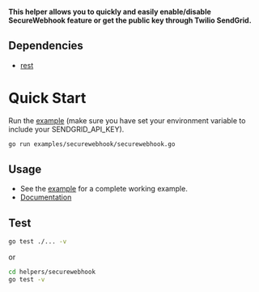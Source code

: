 **This helper allows you to quickly and easily enable/disable SecureWebhook feature or get the public key through Twilio SendGrid.**

## Dependencies

- [rest](https://github.com/sendgrid/rest)

# Quick Start

Run the [example](https://github.com/sendgrid/sendgrid-go/blob/master/examples/securewebhook/securewebhook.go) (make sure you have set your environment variable to include your SENDGRID_API_KEY).
```bash
go run examples/securewebhook/securewebhook.go
```

## Usage

- See the [example](https://github.com/sendgrid/sendgrid-go/blob/master/examples/securewebhook/securewebhook.go) for a complete working example.
- [Documentation](https://sendgrid.com/docs/API_Reference/Web_API_v3/Mail/overview.html)

## Test

```bash
go test ./... -v
```

or

```bash
cd helpers/securewebhook
go test -v
```
